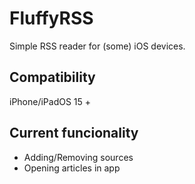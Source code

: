 # FluffyRSS
Simple RSS reader for (some) iOS devices.

## Compatibility
iPhone/iPadOS 15 +

## Current funcionality
* Adding/Removing sources
* Opening articles in app
